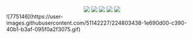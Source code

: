 <div align="center">
	<a href="https://www.gnu.org/gnu/linux-and-gnu.en.html"><img src="https://img.shields.io/badge/OS-GNU/Linux-cdd6f4?style=flat-square&logo=gnu" /></a>
	<a href="https://getfedora.org/"><img src="https://img.shields.io/badge/DISTRO-Fedora-52a2da?style=flat-square&logo=fedora" /></a>
	<a href="https://neovim.io"><img src="https://img.shields.io/badge/EDITOR-Neovim-a6e3a1?style=flat-square&logo=neovim" /></a>
	<a href="https://www.ecma-international.org/publications-and-standards/standards/?order=last-change"><img src="https://img.shields.io/badge/LANG-JavaScript-fedc58?style=flat-square&logo=javascript" /></a>
	<a href="https://www.typescriptlang.org/"><img src="https://img.shields.io/badge/LANG-TypeScript-007acc?style=flat-square&logo=typescript" /></a>
</div>
![775146](https://user-images.githubusercontent.com/51142227/224803438-1e690d00-c390-40b1-b3af-095f0a2f3075.gif)

